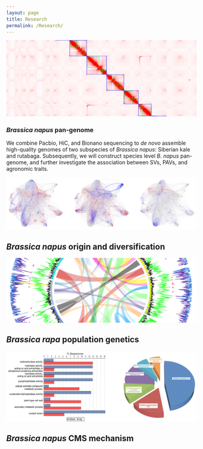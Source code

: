 ```yaml
---
layout: page
title: Research
permalink: /Research/
---
```


![](figures/hic.png)
### _Brassica napus_ pan-genome
We combine Pacbio, HiC, and Bionano sequencing to _de novo_ assemble high-quality genomes of two subspecies of _Brassica napus_: Siberian kale and rutabaga. Subsequently, we will construct species level _B. napus_ pan-genome, and further investigate the association between SVs, PAVs, and agronomic traits.   
   
    
![](figures/network.jpg)
## _Brassica napus_ origin and diversification

![](figures/rapa.png)
## _Brassica rapa_ population genetics

![](figures/go.png)
## _Brassica napus_ CMS mechanism
